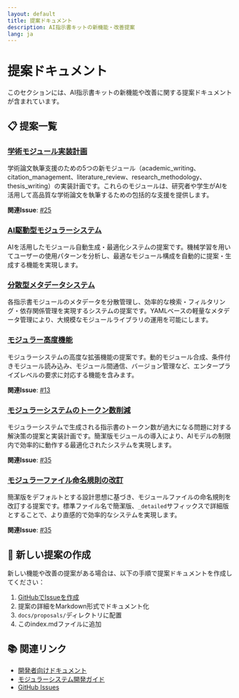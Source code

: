 ```yaml
---
layout: default
title: 提案ドキュメント
description: AI指示書キットの新機能・改善提案
lang: ja
---
```


# 提案ドキュメント

このセクションには、AI指示書キットの新機能や改善に関する提案ドキュメントが含まれています。

## 📋 提案一覧

### [学術モジュール実装計画](academic_modules_implementation_plan.html)
学術論文執筆支援のための5つの新モジュール（academic_writing、citation_management、literature_review、research_methodology、thesis_writing）の実装計画です。これらのモジュールは、研究者や学生がAIを活用して高品質な学術論文を執筆するための包括的な支援を提供します。

**関連Issue**: [#25](https://github.com/dobachi/AI_Instruction_Kits/issues/25)

### [AI駆動型モジュラーシステム](ai_driven_modular_system.html)
AIを活用したモジュール自動生成・最適化システムの提案です。機械学習を用いてユーザーの使用パターンを分析し、最適なモジュール構成を自動的に提案・生成する機能を実現します。

### [分散型メタデータシステム](distributed_metadata_system.html)
各指示書モジュールのメタデータを分散管理し、効率的な検索・フィルタリング・依存関係管理を実現するシステムの提案です。YAMLベースの軽量なメタデータ管理により、大規模なモジュールライブラリの運用を可能にします。

### [モジュラー高度機能](modular_advanced_features.html)
モジュラーシステムの高度な拡張機能の提案です。動的モジュール合成、条件付きモジュール読み込み、モジュール間通信、バージョン管理など、エンタープライズレベルの要求に対応する機能を含みます。

**関連Issue**: [#13](https://github.com/dobachi/AI_Instruction_Kits/issues/13)

### [モジュラーシステムのトークン数削減](modular_token_reduction.html)
モジュラーシステムで生成される指示書のトークン数が過大になる問題に対する解決策の提案と実装計画です。簡潔版モジュールの導入により、AIモデルの制限内で効率的に動作する最適化されたシステムを実現します。

**関連Issue**: [#35](https://github.com/dobachi/AI_Instruction_Kits/issues/35)

### [モジュラーファイル命名規則の改訂](modular_file_naming_revision.html)
簡潔版をデフォルトとする設計思想に基づき、モジュールファイルの命名規則を改訂する提案です。標準ファイル名で簡潔版、`_detailed`サフィックスで詳細版とすることで、より直感的で効率的なシステムを実現します。

**関連Issue**: [#35](https://github.com/dobachi/AI_Instruction_Kits/issues/35)

## 🚀 新しい提案の作成

新しい機能や改善の提案がある場合は、以下の手順で提案ドキュメントを作成してください：

1. [GitHubでIssueを作成](https://github.com/dobachi/AI_Instruction_Kits/issues/new)
2. 提案の詳細をMarkdown形式でドキュメント化
3. `docs/proposals/`ディレクトリに配置
4. このindex.mdファイルに追加

## 📚 関連リンク

- [開発者向けドキュメント](../developers/)
- [モジュラーシステム開発ガイド](../../modular/DEVELOPMENT.md)
- [GitHub Issues](https://github.com/dobachi/AI_Instruction_Kits/issues)